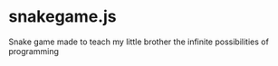 # snakegame.js
 Snake game made to teach my little brother the infinite possibilities of programming
